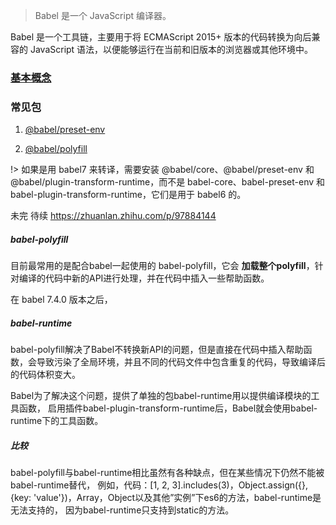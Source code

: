 > Babel 是一个 JavaScript 编译器。

Babel 是一个工具链，主要用于将 ECMAScript 2015+ 版本的代码转换为向后兼容的 JavaScript 语法，以便能够运行在当前和旧版本的浏览器或其他环境中。  

### [基本概念](/full_stack/babel/concept)


### 常见包

1. [@babel/preset-env](/full_stack/babel/preset-env)

2. [@babel/polyfill](/full_stack/babel/polyfill)


!> 如果是用 babel7 来转译，需要安装 @babel/core、@babel/preset-env 和 @babel/plugin-transform-runtime，而不是 babel-core、babel-preset-env 和 babel-plugin-transform-runtime，它们是用于 babel6 的。



未完 待续 https://zhuanlan.zhihu.com/p/97884144

##### babel-polyfill
目前最常用的是配合babel一起使用的 babel-polyfill，它会 **加载整个polyfill**，针对编译的代码中新的API进行处理，并在代码中插入一些帮助函数。

在 babel 7.4.0 版本之后，


##### babel-runtime
babel-polyfill解决了Babel不转换新API的问题，但是直接在代码中插入帮助函数，会导致污染了全局环境，并且不同的代码文件中包含重复的代码，导致编译后的代码体积变大。

Babel为了解决这个问题，提供了单独的包babel-runtime用以提供编译模块的工具函数， 启用插件babel-plugin-transform-runtime后，Babel就会使用babel-runtime下的工具函数。

##### 比较
babel-polyfill与babel-runtime相比虽然有各种缺点，但在某些情况下仍然不能被babel-runtime替代， 例如，代码：[1, 2, 3].includes(3)，Object.assign({}, {key: 'value'})，Array，Object以及其他”实例”下es6的方法，babel-runtime是无法支持的， 因为babel-runtime只支持到static的方法。


